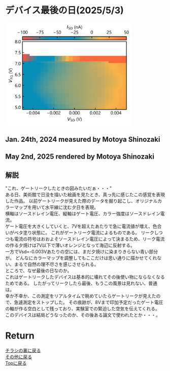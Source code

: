 <!-- Google tag (gtag.js) -->
<script async src="https://www.googletagmanager.com/gtag/js?id=G-8P412RLRC8"></script>
<script>
  window.dataLayer = window.dataLayer || [];
  function gtag(){dataLayer.push(arguments);}
  gtag('js', new Date());

  gtag('config', 'G-8P412RLRC8');
</script>

# デバイス最後の日(2025/5/3)

<p>
<img src="./gate_sunset.png" width="400px" title="sunset">
</p>

## Jan. 24th, 2024 measured by Motoya Shinozaki
## May 2nd, 2025 rendered by Motoya Shinozaki


## 解説
"これ、ゲートリークしたときの図みたいだぁ・・・"<br>
ある日、美術館で日没を描いた絵画を見たとき、真っ先に感じたこの感覚を表現した作品。
以前ゲートリークが見えた際のデータを掘り起こし、オリジナルカラーマップを用いて水平線に沈む夕日を表現。<br>
横軸はソースドレイン電圧、縦軸はゲート電圧、カラー強度はソースドレイン電流。<br>
ゲート電圧を大きくしていくと、7Vを超えたあたりで急に電流値が増え、色合いがベタ塗り状態に。
これがゲートリーク電流によるものである。
リークしつつも電流の符号はおおよそソースドレイン電圧によって決まるため、リーク電流の作る夕焼けは7V以下で薄いオレンジとなって海辺に反射する。<br>
一方でVsd=-0.003Vあたりの空には、まだ夕焼けに染まりきらない青い部分が。
どんなにカラーマップを調整してもここだけは思い通りに描かせてくれない、まるで自然の理不尽さを感じさせられる。<br>
ところで、なぜ最後の日なのか。<br>
これはゲートリークしたデバイスは基本的に壊れてその後使い物にならなくなるためである。
したがってリークしたら最後、もうこの風景は見れない、普通は。<br>
幸か不幸か、この測定をリアルタイムで眺めていたらゲートリークが見えたので、急遽測定をストップした。
その痕跡が、8Vまで印加予定だったゲート電圧の軸が作る空白として残っており、実験室での緊迫した空気を伝えてくれる。<br>
このデバイスは結局どうなったのか、その後ある論文で使われたとか・・・。<br>


# Return
[チラシの裏に戻る](./zakki.md)<br>
[その他に戻る](../others.md)<br>
[Topに戻る](https://motoyashinozaki.github.io/minidora/)